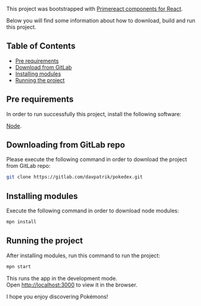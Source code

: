 This project was bootstrapped with [Primereact components for React](https://primefaces.org/primereact/showcase/#/).

Below you will find some information about how to download, build and run this project.<br>

## Table of Contents

-   [Pre requirements](#pre-requirements)
-   [Download from GitLab](#dounloading-from-gitLab-repo)
-   [Installing modules](#installing-modules)
-   [Running the project](#running-the-project)

## Pre requirements

In order to run successfully this project, install the following software:

[Node](https://nodejs.org/es/download/).

## Downloading from GitLab repo

Please execute the following command in order to download the project from GitLab repo:

```sh
git clone https://gitlab.com/davpatrik/pokedex.git
```

## Installing modules

Execute the following command in order to download node modules:

```sh
mpn install
```

## Running the project

After installing modules, run this command to run the project:

```sh
mpn start
```

This runs the app in the development mode.<br>
Open [http://localhost:3000](http://localhost:3000) to view it in the browser.

I hope you enjoy discovering Pokémons!

